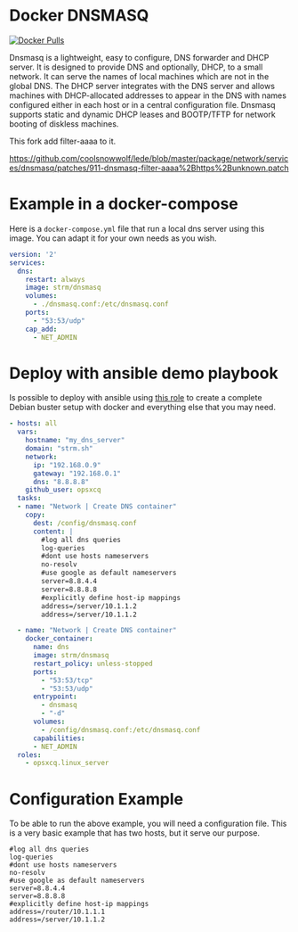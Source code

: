 # Docker DNSMASQ

[![Docker Pulls](https://img.shields.io/docker/pulls/strm/dnsmasq.svg?style=plastic)](https://hub.docker.com/r/strm/dnsmasq/)

Dnsmasq is a lightweight, easy to configure, DNS forwarder and DHCP server. It is designed to provide DNS and optionally, DHCP, to a small network. It can serve the names of local machines which are not in the global DNS. The DHCP server integrates with the DNS server and allows machines with DHCP-allocated addresses to appear in the DNS with names configured either in each host or in a central configuration file. Dnsmasq supports static and dynamic DHCP leases and BOOTP/TFTP for network booting of diskless machines.

This fork add filter-aaaa to it.

https://github.com/coolsnowwolf/lede/blob/master/package/network/services/dnsmasq/patches/911-dnsmasq-filter-aaaa%2Bhttps%2Bunknown.patch

# Example in a docker-compose

Here is a `docker-compose.yml` file that run a local dns server using this image. You can adapt it for your own needs as you wish.

```yaml
version: '2'
services:
  dns:
    restart: always
    image: strm/dnsmasq
    volumes:
      - ./dnsmasq.conf:/etc/dnsmasq.conf
    ports:
      - "53:53/udp"
    cap_add:
      - NET_ADMIN
```

# Deploy with ansible demo playbook

Is possible to deploy with ansible using [this
role](https://github.com/opsxcq/ansible-role-linux-server) to create a complete
Debian buster setup with docker and everything else that you may need.

```yaml
- hosts: all
  vars:
    hostname: "my_dns_server"
    domain: "strm.sh"
    network:
      ip: "192.168.0.9"
      gateway: "192.168.0.1"
      dns: "8.8.8.8"
    github_user: opsxcq
  tasks:
  - name: "Network | Create DNS container"
    copy:
      dest: /config/dnsmasq.conf
      content: |
        #log all dns queries
        log-queries
        #dont use hosts nameservers
        no-resolv
        #use google as default nameservers
        server=8.8.4.4
        server=8.8.8.8
        #explicitly define host-ip mappings
        address=/server/10.1.1.2
        address=/server/10.1.1.2

  - name: "Network | Create DNS container"
    docker_container:
      name: dns
      image: strm/dnsmasq
      restart_policy: unless-stopped
      ports:
        - "53:53/tcp"
        - "53:53/udp"
      entrypoint:
        - dnsmasq
        - "-d"
      volumes:
        - /config/dnsmasq.conf:/etc/dnsmasq.conf
      capabilities:
      - NET_ADMIN
  roles:
    - opsxcq.linux_server
```

# Configuration Example

To be able to run the above example, you will need a configuration file. This is a very basic example that has two hosts, but it serve our purpose.

```
#log all dns queries
log-queries
#dont use hosts nameservers
no-resolv
#use google as default nameservers
server=8.8.4.4
server=8.8.8.8
#explicitly define host-ip mappings
address=/router/10.1.1.1
address=/server/10.1.1.2
```



